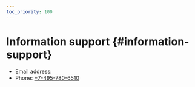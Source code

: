 ```yaml
---
toc_priority: 100
---
```


# Information support {#information-support}

- Email address: <a class="feedback-email"></a>
- Phone: <a href="tel:+74957806510">+7-495-780-6510</a>

